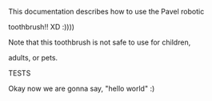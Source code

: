 This documentation describes how to use the Pavel robotic

toothbrush!!  XD :))))

Note that this toothbrush is not safe to use for children,

adults, or pets.

TESTS

Okay now we are gonna say, "hello world" :) 